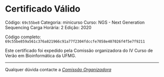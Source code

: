 # Certificado Válido

Código: `69c55be8`
Categoria: minicurso
Curso: NGS - Next Generation Sequencing
Carga Horária: 2
Edição: 2020


Código completo: `69c55be859a561c376a821966c91a77f2304fdccfe7058e407026f4f5e7f9211`


Este certificado foi expedido pela Comissão organizadora do IV Curso de Verão em Bioinformática da UFMG.

----

Qualquer dúvida contacte a [_Comissão Organizadora_](<mailto:cursobioinfoufmg@gmail.com$subject=[Certificados]>)

